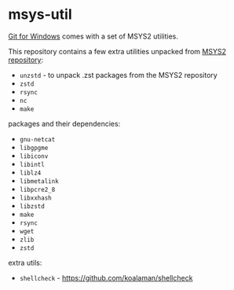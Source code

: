 # msys-util

[Git for Windows](https://git-scm.com/download/win) comes with a set of MSYS2 utilities.

This repository contains a few extra utilities unpacked from [MSYS2 repository](https://repo.msys2.org/msys/x86_64/):

* `unzstd` - to unpack .zst packages from the MSYS2 repository
* `zstd`
* `rsync`
* `nc`
* `make`

packages and their dependencies:

* `gnu-netcat`
* `libgpgme`
* `libiconv`
* `libintl`
* `liblz4`
* `libmetalink`
* `libpcre2_8`
* `libxxhash`
* `libzstd`
* `make`
* `rsync`
* `wget`
* `zlib`
* `zstd`


extra utils:

* `shellcheck` - https://github.com/koalaman/shellcheck
